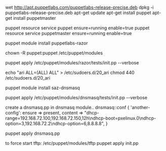 wet http://apt.puppetlabs.com/puppetlabs-release-precise.deb
dpkg -i puppetlabs-release-precise.deb
apt-get update
apt-get install puppet
apt-get install puppetmaster


puppet resource service puppet ensure=running enable=true
puppet resource service puppetmaster ensure=running enable=true


puppet module install puppetlabs-razor

chown -R puppet:puppet /etc/puppet/modules

puppet apply /etc/puppet/modules/razor/tests/init.pp --verbose

echo "ari ALL=(ALL) ALL" > /etc/sudoers.d/20_ari
chmod 440 /etc/sudoers.d/20_ari


puppet module install saz-dnsmasq

puppet apply /etc/puppet/modules/dnsmasq/tests/init.pp --verbose

create a dnsmasq.pp in dnsmasq module..
dnsmasq::conf { 'another-config':
    ensure  => present,
          content => "dhcp-range=192.168.72.100,192.168.72.150,12h\ndhcp-boot=pxelinux.0\ndhcp-option=3,192.168.72.2\ndhcp-option=6,8.8.8.8",
}

puppet apply dnsmasq.pp

to force start tftp:
/etc/puppet/modules/tftp
puppet apply init.pp

